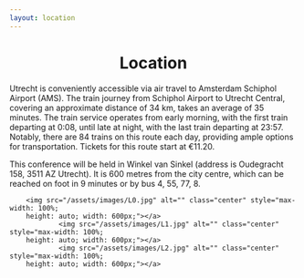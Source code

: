 ```yaml
---
layout: location
---
```



<div class="col-lg8 mx-auto">
    <h1 class="display-4" style="text-align: center;">
        Location
    </h1>
    <p>Utrecht is conveniently accessible via air travel to Amsterdam Schiphol Airport (AMS). The train journey from Schiphol Airport to Utrecht Central, covering an approximate distance of 34 km, takes an average of 35 minutes. The train service operates from early morning, with the first train departing at 0:08, until late at night, with the last train departing at 23:57. Notably, there are 84 trains on this route each day, providing ample options for transportation. Tickets for this route start at €11.20.</p>
    <p>This conference will be held in Winkel van Sinkel (address is Oudegracht 158, 3511 AZ Utrecht). It is 600 metres from the city centre, which can be reached on foot in 9 minutes or by bus 4, 55, 77, 8.
    </p>



        <img src="/assets/images/L0.jpg" alt="" class="center" style="max-width: 100%;
        height: auto; width: 600px;"></a>
                <img src="/assets/images/L1.jpg" alt="" class="center" style="max-width: 100%;
        height: auto; width: 600px;"></a>
                <img src="/assets/images/L2.jpg" alt="" class="center" style="max-width: 100%;
        height: auto; width: 600px;"></a>


    
<!--     <br>   
     <p><b>Utrecht Science Park</b> (address is Heidelberglaan 11, 3584 CS Utrecht) is Utrecht University’s largest campus and is located in the east of the city. Utrecht Science Park houses the greater part of the university. Utrecht University maintains close ties with the city and province of Utrecht. Utrecht University, the University Medical Center Utrecht and dozens of innovative businesses and research institutes have pooled their resources at the Utrecht Science Park. This has turned the Utrecht Science Park (USP) into the beating heart of Utrecht’s knowledge-based economy. The nearest bus stop is <b>Botanical Gardens</b>. Get off at Utrecht Central Station. From there, take the bus to the Botanical Gardens stop or tram 20, 21, and 22.</p>
     <p><b>Utrecht University Hall</b> (address is Domplein 29, 3512 JE Utrecht) is the ceremonial and representative heart of Utrecht University. It is home to graduations, promotions, and orations and it is a house for debate, lecture, and conference. Every year, University Hall attracts between one hundred and two hundred thousand visitors. The main entrance is on the south side of the Domplein overlooking the statue of Jan van Nassau. Get off at Utrecht Central Station, from there take a bus to the <b>Janskerkhof bus stop</b> or the <b>Domplein bus stop</b>.</p>
-->      
</div>
